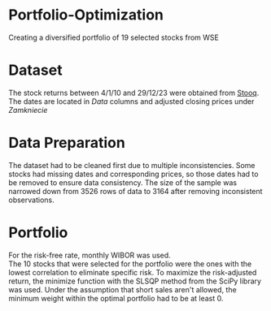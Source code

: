 # Portfolio-Optimization
Creating a diversified portfolio of 19 selected stocks from WSE 

# Dataset #
The stock returns between 4/1/10 and 29/12/23 were obtained from [Stooq](https://stooq.pl/). The dates are located in _Data_ columns and adjusted closing prices under _Zamkniecie_

# Data Preparation #
The dataset had to be cleaned first due to multiple inconsistencies. Some stocks had missing dates and corresponding prices, so those dates had to be removed to ensure data consistency. The size of the sample was narrowed down from 3526 rows of data to 3164 after removing inconsistent observations. 

# Portfolio #
For the risk-free rate, monthly WIBOR was used. <br>
The 10 stocks that were selected for the portfolio were the ones with the lowest correlation to eliminate specific risk. To maximize the risk-adjusted return, the minimize function with the SLSQP method from the SciPy library was used. Under the assumption that short sales aren't allowed, the minimum weight within the optimal portfolio had to be at least 0. 







